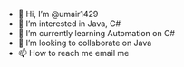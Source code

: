 - 👋 Hi, I’m @umair1429
- 👀 I’m interested in Java, C#
- 🌱 I’m currently learning Automation on C#
- 💞️ I’m looking to collaborate on Java
- 📫 How to reach me email me

<!---
umair1429/umair1429 is a ✨ special ✨ repository because its `README.md` (this file) appears on your GitHub profile.
You can click the Preview link to take a look at your changes.
--->
